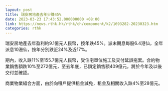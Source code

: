 ```yaml
---
layout: post
title: 瑞安房地產去年少賺45%
date: 2023-03-23 17:43:52.000000000 +08:00
link: https://news.rthk.hk/rthk/ch/component/k2/1693282-20230323.htm
categories: rthk
---
```


瑞安房地產去年盈利約9.1億元人民幣，按年跌45%。派末期息每股6.4港仙，全年派息10港仙，按年分別跌近24%及近17%。

期內，收入跌11%至155.7億元人民幣，受住宅單位施工及交付延誤拖累。合約物業銷售額跌10%至272億元，至去年底，已鎖定銷售額409億元，將於今年及以後交付並確認。

商業物業組合方面，由於向租戶提供租金減免，租金及相關收入跌4%至28億元。
